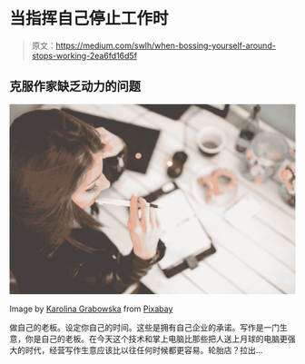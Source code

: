 # 当指挥自己停止工作时

> 原文：<https://medium.com/swlh/when-bossing-yourself-around-stops-working-2ea6fd16d5f>

## 克服作家缺乏动力的问题

![](img/2f5adbdf5b6f80a20d4878020dbf0e97.png)

Image by [Karolina Grabowska](https://pixabay.com/users/kaboompics-1013994/?utm_source=link-attribution&amp;utm_medium=referral&amp;utm_campaign=image&amp;utm_content=791849) from [Pixabay](https://pixabay.com/?utm_source=link-attribution&amp;utm_medium=referral&amp;utm_campaign=image&amp;utm_content=791849)

做自己的老板。设定你自己的时间。这些是拥有自己企业的承诺。写作是一门生意，你是自己的老板。在今天这个技术和掌上电脑比那些把人送上月球的电脑更强大的时代，经营写作生意应该比以往任何时候都更容易。轮胎店？拉出…